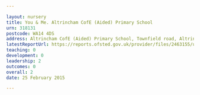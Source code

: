 ```yaml
---

layout: nursery
title: You & Me. Altrincham CofE (Aided) Primary School
urn: 318131
postcode: WA14 4DS
address: Altrincham CofE (Aided) Primary School, Townfield road, Altrincham, WA14 4DS
latestReportUrl: https://reports.ofsted.gov.uk/provider/files/2463155/urn/318131.pdf
teaching: 0
development: 0
leadership: 2
outcomes: 0
overall: 2
date: 25 February 2015

---
```

